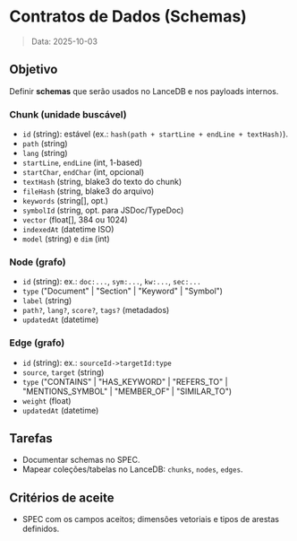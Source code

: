 # Contratos de Dados (Schemas)

> Data: 2025-10-03

## Objetivo
Definir **schemas** que serão usados no LanceDB e nos payloads internos.

### Chunk (unidade buscável)
- `id` (string): estável (ex.: `hash(path + startLine + endLine + textHash)`).
- `path` (string)
- `lang` (string)
- `startLine`, `endLine` (int, 1-based)
- `startChar`, `endChar` (int, opcional)
- `textHash` (string, blake3 do texto do chunk)
- `fileHash` (string, blake3 do arquivo)
- `keywords` (string[], opt.)
- `symbolId` (string, opt. para JSDoc/TypeDoc)
- `vector` (float[], 384 ou 1024)
- `indexedAt` (datetime ISO)
- `model` (string) e `dim` (int)

### Node (grafo)
- `id` (string): ex.: `doc:...`, `sym:...`, `kw:...`, `sec:...`
- `type` ("Document" | "Section" | "Keyword" | "Symbol")
- `label` (string)
- `path?`, `lang?`, `score?`, `tags?` (metadados)
- `updatedAt` (datetime)

### Edge (grafo)
- `id` (string): ex.: `sourceId->targetId:type`
- `source`, `target` (string)
- `type` ("CONTAINS" | "HAS_KEYWORD" | "REFERS_TO" | "MENTIONS_SYMBOL" | "MEMBER_OF" | "SIMILAR_TO")
- `weight` (float)
- `updatedAt` (datetime)

## Tarefas
- Documentar schemas no SPEC.
- Mapear coleções/tabelas no LanceDB: `chunks`, `nodes`, `edges`.

## Critérios de aceite
- SPEC com os campos aceitos; dimensões vetoriais e tipos de arestas definidos.
